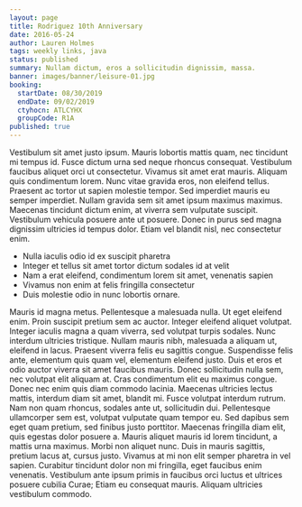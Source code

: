 ```yaml
---
layout: page
title: Rodriguez 10th Anniversary
date: 2016-05-24
author: Lauren Holmes
tags: weekly links, java
status: published
summary: Nullam dictum, eros a sollicitudin dignissim, massa.
banner: images/banner/leisure-01.jpg
booking:
  startDate: 08/30/2019
  endDate: 09/02/2019
  ctyhocn: ATLCYHX
  groupCode: R1A
published: true
---
```

Vestibulum sit amet justo ipsum. Mauris lobortis mattis quam, nec tincidunt mi tempus id. Fusce dictum urna sed neque rhoncus consequat. Vestibulum faucibus aliquet orci ut consectetur. Vivamus sit amet erat mauris. Aliquam quis condimentum lorem. Nunc vitae gravida eros, non eleifend tellus.
Praesent ac tortor ut sapien molestie tempor. Sed imperdiet mauris eu semper imperdiet. Nullam gravida sem sit amet ipsum maximus maximus. Maecenas tincidunt dictum enim, at viverra sem vulputate suscipit. Vestibulum vehicula posuere ante ut posuere. Donec in purus sed magna dignissim ultricies id tempus dolor. Etiam vel blandit nisl, nec consectetur enim.

* Nulla iaculis odio id ex suscipit pharetra
* Integer et tellus sit amet tortor dictum sodales id at velit
* Nam a erat eleifend, condimentum lorem sit amet, venenatis sapien
* Vivamus non enim at felis fringilla consectetur
* Duis molestie odio in nunc lobortis ornare.

Mauris id magna metus. Pellentesque a malesuada nulla. Ut eget eleifend enim. Proin suscipit pretium sem ac auctor. Integer eleifend aliquet volutpat. Integer iaculis magna a quam viverra, sed volutpat turpis sodales. Nunc interdum ultricies tristique. Nullam mauris nibh, malesuada a aliquam ut, eleifend in lacus. Praesent viverra felis eu sagittis congue. Suspendisse felis ante, elementum quis quam vel, elementum eleifend justo. Duis et eros et odio auctor viverra sit amet faucibus mauris. Donec sollicitudin nulla sem, nec volutpat elit aliquam at. Cras condimentum elit eu maximus congue. Donec nec enim quis diam commodo lacinia. Maecenas ultricies lectus mattis, interdum diam sit amet, blandit mi.
Fusce volutpat interdum rutrum. Nam non quam rhoncus, sodales ante ut, sollicitudin dui. Pellentesque ullamcorper sem est, volutpat vulputate quam tempor eu. Sed dapibus sem eget quam pretium, sed finibus justo porttitor. Maecenas fringilla diam elit, quis egestas dolor posuere a. Mauris aliquet mauris id lorem tincidunt, a mattis urna maximus. Morbi non aliquet nunc. Duis in mauris sagittis, pretium lacus at, cursus justo. Vivamus at mi non elit semper pharetra in vel sapien. Curabitur tincidunt dolor non mi fringilla, eget faucibus enim venenatis. Vestibulum ante ipsum primis in faucibus orci luctus et ultrices posuere cubilia Curae; Etiam eu consequat mauris. Aliquam ultricies vestibulum commodo.
